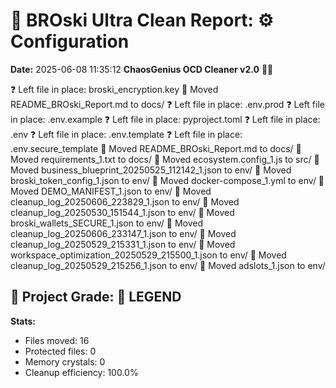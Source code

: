 # 🧹 BROski Ultra Clean Report: ⚙️ Configuration
**Date:** 2025-06-08 11:35:12
**ChaosGenius OCD Cleaner v2.0** 🧠💜

❓ Left file in place: broski_encryption.key
📁 Moved README_BROski_Report.md to docs/
❓ Left file in place: .env.prod
❓ Left file in place: .env.example
❓ Left file in place: pyproject.toml
❓ Left file in place: .env
❓ Left file in place: .env.template
❓ Left file in place: .env.secure_template
📁 Moved README_BROski_Report.md to docs/
📁 Moved requirements_1.txt to docs/
📁 Moved ecosystem.config_1.js to src/
📁 Moved business_blueprint_20250525_112142_1.json to env/
📁 Moved broski_token_config_1.json to env/
📁 Moved docker-compose_1.yml to env/
📁 Moved DEMO_MANIFEST_1.json to env/
📁 Moved cleanup_log_20250606_223829_1.json to env/
📁 Moved cleanup_log_20250530_151544_1.json to env/
📁 Moved broski_wallets_SECURE_1.json to env/
📁 Moved cleanup_log_20250606_233147_1.json to env/
📁 Moved cleanup_log_20250529_215331_1.json to env/
📁 Moved workspace_optimization_20250529_215500_1.json to env/
📁 Moved cleanup_log_20250529_215256_1.json to env/
📁 Moved adslots_1.json to env/

## 🧠 Project Grade: 💯 LEGEND
**Stats:**
- Files moved: 16
- Protected files: 0
- Memory crystals: 0
- Cleanup efficiency: 100.0%